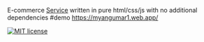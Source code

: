 E-commerce
[Service](#service)
written in pure html/css/js with no additional dependencies
#demo
https://myangumar1.web.app/

[![MIT license](http://img.shields.io/badge/license-MIT-brightgreen.svg)](http://opensource.org/licenses/MIT)

